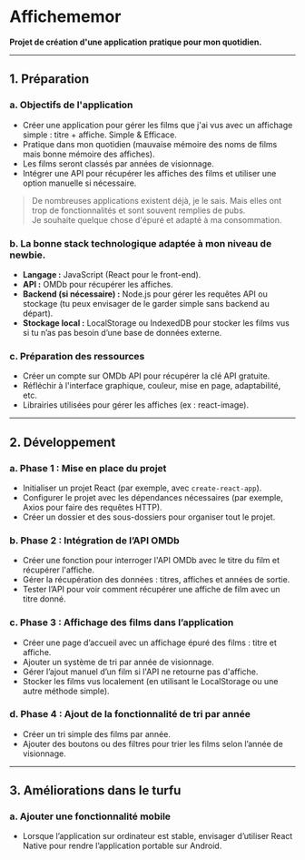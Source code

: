 # Affichememor
**Projet de création d'une application pratique pour mon quotidien.**

---

## 1. Préparation

### a. Objectifs de l'application

- Créer une application pour gérer les films que j'ai vus avec un affichage simple : titre + affiche. Simple & Efficace.
- Pratique dans mon quotidien (mauvaise mémoire des noms de films mais bonne mémoire des affiches).
- Les films seront classés par années de visionnage.
- Intégrer une API pour récupérer les affiches des films et utiliser une option manuelle si nécessaire.

> De nombreuses applications existent déjà, je le sais. Mais elles ont trop de fonctionnalités et sont souvent remplies de pubs.  
> Je souhaite quelque chose d'épuré et adapté à ma consommation.

### b. La bonne stack technologique adaptée à mon niveau de newbie.

- **Langage :** JavaScript (React pour le front-end).
- **API :** OMDb pour récupérer les affiches.
- **Backend (si nécessaire) :** Node.js pour gérer les requêtes API ou stockage (tu peux envisager de le garder simple sans backend au départ).
- **Stockage local :** LocalStorage ou IndexedDB pour stocker les films vus si tu n’as pas besoin d’une base de données externe.

### c. Préparation des ressources

- Créer un compte sur OMDb API pour récupérer la clé API gratuite.
- Réfléchir à l'interface graphique, couleur, mise en page, adaptabilité, etc.
- Librairies utilisées pour gérer les affiches (ex : react-image).

---

## 2. Développement

### a. Phase 1 : Mise en place du projet

- Initialiser un projet React (par exemple, avec `create-react-app`).
- Configurer le projet avec les dépendances nécessaires (par exemple, Axios pour faire des requêtes HTTP).
- Créer un dossier et des sous-dossiers pour organiser tout le projet.

### b. Phase 2 : Intégration de l’API OMDb

- Créer une fonction pour interroger l'API OMDb avec le titre du film et récupérer l'affiche.
- Gérer la récupération des données : titres, affiches et années de sortie.
- Tester l’API pour voir comment récupérer une affiche de film avec un titre donné.

### c. Phase 3 : Affichage des films dans l’application

- Créer une page d’accueil avec un affichage épuré des films : titre et affiche.
- Ajouter un système de tri par année de visionnage.
- Gérer l’ajout manuel d’un film si l'API ne retourne pas d'affiche.
- Stocker les films vus localement (en utilisant le LocalStorage ou une autre méthode simple).

### d. Phase 4 : Ajout de la fonctionnalité de tri par année

- Créer un tri simple des films par année.
- Ajouter des boutons ou des filtres pour trier les films selon l’année de visionnage.

---

## 3. Améliorations dans le turfu

### a. Ajouter une fonctionnalité mobile

- Lorsque l’application sur ordinateur est stable, envisager d’utiliser React Native pour rendre l’application portable sur Android.
